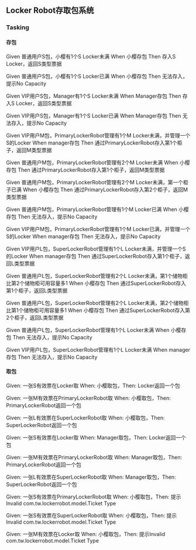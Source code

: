 ## Locker Robot存取包系统
### Tasking
#### 存包
Given 普通用户S包，小樱有1个S Locker未满
When 小樱存包
Then 存入S Locker，返回S类型票据

Given 普通用户S包，小樱有1个S Locker已满
When 小樱存包
Then 无法存入，提示No Capacity

Given VIP用户S包，Manager有1个S Locker未满
When Manager存包
Then 存入S Locker，返回S类型票据

Given VIP用户S包，Manager有1个S Locker已满
When Manager存包
Then 无法存入，提示No Capacity

Given VIP用户M包，PrimaryLockerRobot管理有1个M Locker未满，并管理一个S的Locker
When manager存包
Then 通过PrimaryLockerRobot存入第1个柜子，返回M类型票据

Given 普通用户M包，PrimaryLockerRobot管理有2个M Locker未满
When 小樱存包
Then 通过PrimaryLockerRobot存入第1个柜子，返回M类型票据

Given 普通用户M包，PrimaryLockerRobot管理有2个M Locker未满，第一个柜子已满
When 小樱存包
Then 通过PrimaryLockerRobot存入第2个柜子，返回M类型票据

Given 普通用户M包，PrimaryLockerRobot管理有1个M Locker已满
When 小樱存包
Then 无法存入，提示No Capacity

Given VIP用户M包，PrimaryLockerRobot管理有1个M Locker已满，并管理一个S的Locker
When manager存包
Then 无法存入，提示No Capacity

Given VIP用户L包，SuperLockerRobot管理有1个L Locker未满，并管理一个S的Locker
When manager存包
Then 通过SuperLockerRobot存入第1个柜子，返回L类型票据

Given 普通用户L包，SuperLockerRobot管理有2个L Locker未满，第1个储物柜比第2个储物柜可用容量多1
When 小樱存包
Then 通过SuperLockerRobot存入第1个柜子，返回L类型票据

Given 普通用户L包，SuperLockerRobot管理有2个L Locker未满，第2个储物柜比第1个储物柜可用容量多1
When 小樱存包
Then 通过SuperLockerRobot存入第2个柜子，返回L类型票据

Given 普通用户L包，SuperLockerRobot管理有1个L Locker未满
When 小樱存包
Then 无法存入，提示No Capacity

Given VIP用户L包，SuperLockerRobot管理有1个L Locker未满
When manager存包
Then 无法存入，提示No Capacity

#### 取包
Given: 一张S有效票在Locker取 When: 小樱取包，Then: Locker返回一个包

Given: 一张M有效票在PrimaryLockerRobot取 When: 小樱取包，Then: PrimaryLockerRobot返回一个包

Given: 一张L有效票在SuperLockerRobot取 When: 小樱取包，Then: SuperLockerRobot返回一个包


Given: 一张S有效票在Locker取 When: Manager取包，Then: Locker返回一个包

Given: 一张M有效票在PrimaryLockerRobot取 When: Manager取包，Then: PrimaryLockerRobot返回一个包

Given: 一张L有效票在SuperLockerRobot取 When: Manager取包，Then: SuperLockerRobot返回一个包

Given: 一张S有效票在PrimaryLockerRobot取 When: 小樱取包，Then: 提示Invalid com.tw.lockerrobot.model.Ticket Type

Given: 一张S有效票在SuperLockerRobot取 When: 小樱取包，Then: 提示Invalid com.tw.lockerrobot.model.Ticket Type

Given: 一张M有效票在Locker取 When: 小樱取包，Then: 提示Invalid com.tw.lockerrobot.model.Ticket Type